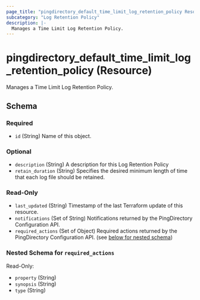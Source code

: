 ```yaml
---
page_title: "pingdirectory_default_time_limit_log_retention_policy Resource - terraform-provider-pingdirectory"
subcategory: "Log Retention Policy"
description: |-
  Manages a Time Limit Log Retention Policy.
---
```


# pingdirectory_default_time_limit_log_retention_policy (Resource)

Manages a Time Limit Log Retention Policy.



<!-- schema generated by tfplugindocs -->
## Schema

### Required

- `id` (String) Name of this object.

### Optional

- `description` (String) A description for this Log Retention Policy
- `retain_duration` (String) Specifies the desired minimum length of time that each log file should be retained.

### Read-Only

- `last_updated` (String) Timestamp of the last Terraform update of this resource.
- `notifications` (Set of String) Notifications returned by the PingDirectory Configuration API.
- `required_actions` (Set of Object) Required actions returned by the PingDirectory Configuration API. (see [below for nested schema](#nestedatt--required_actions))

<a id="nestedatt--required_actions"></a>
### Nested Schema for `required_actions`

Read-Only:

- `property` (String)
- `synopsis` (String)
- `type` (String)



